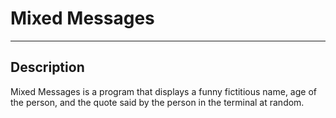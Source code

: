# Mixed Messages
<hr>

## Description 
Mixed Messages is a program that displays a funny fictitious name, age of the person, and the quote said by the person in the terminal at random.
